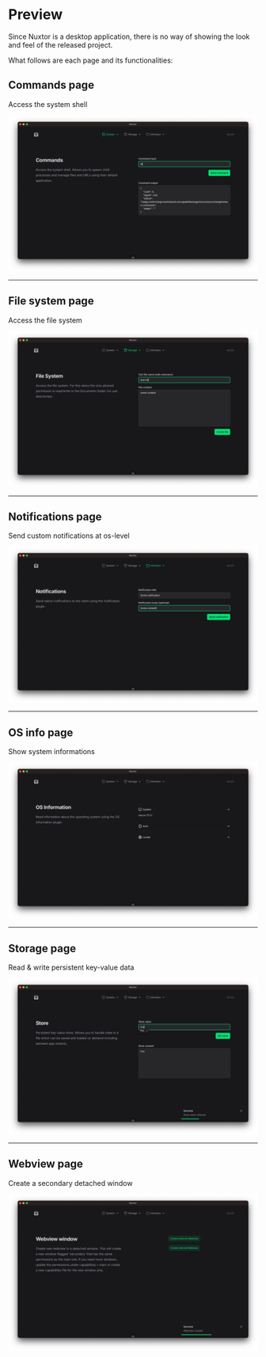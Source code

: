 # Preview

Since Nuxtor is a desktop application, there is no way of showing the look and feel of the released project.

What follows are each page and its functionalities:

## Commands page

Access the system shell

<div align="center">
<img src="./public/page-commands.png">
</div>

---

## File system page

Access the file system

<div align="center">
<img src="./public/page-file-system.png">
</div>

---

## Notifications page

Send custom notifications at os-level

<div align="center">
<img src="./public/page-notifications.png">
</div>

---

## OS info page

Show system informations

<div align="center">
<img src="./public/page-os-info.png">
</div>

---

## Storage page

Read & write persistent key-value data

<div align="center">
<img src="./public/page-storage.png">
</div>

---

## Webview page

Create a secondary detached window

<div align="center">
<img src="./public/page-webview.png">
</div>
